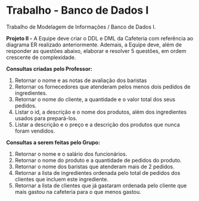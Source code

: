 # Trabalho - Banco de Dados I
Trabalho de Modelagem de Informações / Banco de Dados I.

**Projeto II -** A Equipe deve criar o DDL e DML da Cafeteria com referência ao diagrama ER realizado anteriormente. Ademais, a Equipe deve, além de responder as questões abaixo, elaborar e resolver 5 questões, em ordem crescente de complexidade.

**Consultas criadas pelo Professor:**
  1. Retornar o nome e as notas de avaliação dos baristas
  2. Retornar os fornecedores que atenderam pelos menos dois pedidos de ingredientes.
  3. Retornar o nome do cliente, a quantidade e o valor total dos seus pedidos.
  4. Listar o id, a descrição e o nome dos produtos, além dos ingredientes usados para prepará-los.
  5. Listar a descrição e o preço e a descrição dos produtos que nunca foram vendidos.

**Consultas a serem feitas pelo Grupo:**
  1. Retornar o nome e o salário dos funcionários.
  2. Retornar o nome do produto e a quantidade de pedidos do produto.
  3. Retornar o nome dos baristas que atenderam mais de 2 pedidos.
  4. Retornar a lista de ingredientes ordenada pelo total de pedidos dos clientes que incluem este ingrediente.
  5. Retornar a lista de clientes que já gastaram ordenada pelo cliente que mais gastou na cafeteria para o que menos gastou.
